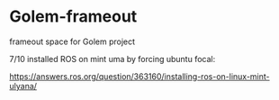 # Golem-frameout
frameout space for Golem project


7/10 installed ROS on mint uma by forcing ubuntu focal:

https://answers.ros.org/question/363160/installing-ros-on-linux-mint-ulyana/

